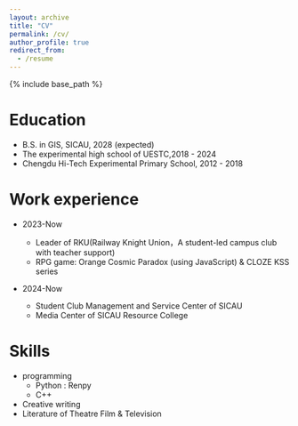```yaml
---
layout: archive
title: "CV"
permalink: /cv/
author_profile: true
redirect_from:
  - /resume
---
```


{% include base_path %}

Education
======
* B.S. in GIS, SICAU, 2028 (expected)
* The experimental high school of UESTC,2018 - 2024
* Chengdu Hi-Tech Experimental Primary School, 2012 - 2018

Work experience
======
* 2023-Now
  * Leader of RKU(Railway Knight Union，A student-led campus club with teacher support)
  * RPG game: Orange Cosmic Paradox (using JavaScript) & CLOZE KSS series

* 2024-Now
  * Student Club Management and Service Center of SICAU
  * Media Center of SICAU Resource College 
  
Skills
======
* programming
  * Python : Renpy
  * C++
* Creative writing
* Literature of Theatre Film & Television
